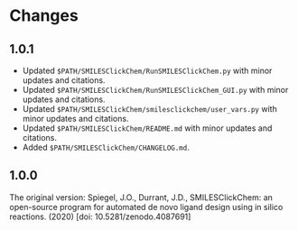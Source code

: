 Changes
=======

1.0.1
-----

* Updated `$PATH/SMILESClickChem/RunSMILESClickChem.py` with minor updates and citations.
* Updated `$PATH/SMILESClickChem/RunSMILESClickChem_GUI.py` with minor updates and citations.
* Updated `$PATH/SMILESClickChem/smilesclickchem/user_vars.py` with minor updates and citations.
* Updated `$PATH/SMILESClickChem/README.md` with minor updates and citations.
* Added `$PATH/SMILESClickChem/CHANGELOG.md`.

1.0.0
-----

The original version:
Spiegel, J.O., Durrant, J.D., SMILESClickChem: an open-source program for 
automated de novo ligand design using in silico reactions. (2020)
[doi: 10.5281/zenodo.4087691]